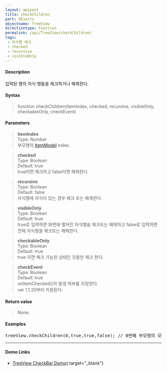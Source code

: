 ```yaml
---
layout: apipost
title: checkChildren
part: Objects
objectname: TreeView
directiontype: Function
permalink: /api/TreeView/checkChildren/
tags:
 - 자식행 체크
 - checked
 - recursive
 - visibleOnly
---
```



#### Description

 입력된 행의 자식 행들을 체크하거나 해제한다.

#### Syntax

> function checkChildren(itemIndex, checked, recursive, visibleOnly, checkableOnly, checkEvent)

#### Parameters

> **itemIndex**  
> Type: Number  
> 부모행의 [ItemModel](/api/features/Grid%20Item/) index.  

> **checked**  
> Type: Boolean  
> Default: true  
> true이면 체크하고 false이면 해제한다.  

> **recursive**  
> Type: Boolean  
> Default: false  
> 자식행에 자식이 있는 경우 체크 또는 해제한다.  

> **visibleOnly**  
> Type: Boolean  
> Default: true  
> true로 입력하면 화면에 펼쳐진 자식행을 체크또는 해제하고 false로 입력하면 전체 자식행을 체크또는 해제한다.  

> **checkableOnly**  
> Type: Boolean  
> Default: true  
> true 이면 체크 가능한 상태인 것들만 체크 한다.  

> **checkEvent**  
> Type: Boolean  
> Default: true  
> onItemChecked()의 발생 여부를 지정한다.  
> ver 1.1.20부터 지원된다.   

#### Return value

> None.  

#### Examples 

<pre class="prettyprint">
treeView.checkChildren(0,true,true,false); // 0번째 부모행의 모든 자식행을 체크한다.
</pre>

---

#### Demo Links

* [TreeView CheckBar Demo](http://demo.realgrid.com/Tree/TreeCheckBox){:target="_blank"}    
